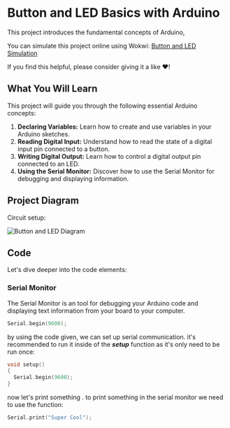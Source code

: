 # Button and LED Basics with Arduino

This project introduces the fundamental concepts of Arduino, 

You can simulate this project online using Wokwi: [Button and LED Simulation](https://wokwi.com/projects/411336385024901121)

If you find this helpful, please consider giving it a like ❤️!

## What You Will Learn

This project will guide you through the following essential Arduino concepts:

1.  **Declaring Variables:** Learn how to create and use variables in your Arduino sketches.
2.  **Reading Digital Input:** Understand how to read the state of a digital input pin connected to a button.
3.  **Writing Digital Output:** Learn how to control a digital output pin connected to an LED.
4.  **Using the Serial Monitor:** Discover how to use the Serial Monitor for debugging and displaying information.

## Project Diagram
Circuit setup:

![Button and LED Diagram](https://github.com/user-attachments/assets/6bb95536-b864-4568-97d8-5654944a87fb)

## Code

Let's dive deeper into the code elements:

### Serial Monitor

The Serial Monitor is an tool for debugging your Arduino code and displaying text information from your board to your computer.

```cpp
Serial.begin(9600);
```
by using the code given, we can set up serial communication. it's recommended to run it inside of the ***setup*** function as it's only need to be run once:

```cpp
void setup()
{
  Serial.begin(9600);
}
```

now let's print something . to print something in the serial monitor we need to use the function:
```cpp
Serial.print("Super Cool");
```